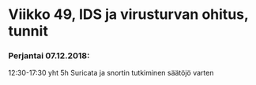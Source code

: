 # Viikko 49, IDS ja virusturvan ohitus, tunnit

### Perjantai 07.12.2018:
12:30-17:30 yht 5h
Suricata ja snortin tutkiminen säätöjö varten
